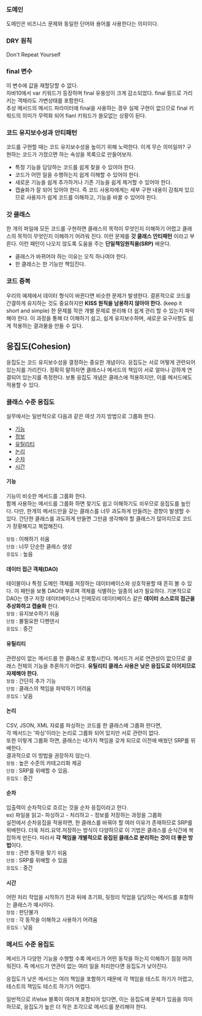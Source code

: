 ### 도메인
도메인은 비즈니스 문제와 동일한 단어와 용어를 사용한다는 의미이다.

### DRY 원칙
Don't Repeat Yourself

### final 변수
이 변수에 값을 재할당할 수 없다.  
자바10에서 var 키워드가 등장하며 final 유용성이 크게 감소되었다.
final 필드로 가리키는 객체라도 가변상태를 포함한다.  
추상 메서드의 메서드 파라미터에 final을 사용하는 경우
실제 구현이 없으므로 final 키워드의 의미가 무력화 되어 fianl 키워드가 쓸모없는 상황이 된다.

### 코드 유지보수성과 안티패턴
코드를 구현할 때는 코드 유지보수성을 높이기 위해 노력한다.
이게 무슨 의미일까? 구현하는 코드가 가졌으면 하는 속성을 목록으로 만들어보자.
- 특정 기능을 담당하는 코드를 쉽게 찾을 수 있어야 한다.
- 코드가 어떤 일을 수행하는지 쉽게 이해할 수 있어야 한다.
- 새로운 기능을 쉽게 추가하거나 기존 기능을 쉽게 제거할 수 있어야 한다.
- 캡슐화가 잘 되어 있어야 한다.
  즉 코드 사용자에게는 세부 구현 내용이 감춰져 있으므로 사용자가 쉽게 코드를 이해하고,
  기능을 바꿀 수 있어야 한다. 
  
### 갓 클래스
한 개의 파일에 모든 코드를 구현하면
클래스의 목적이 무엇인지 이해하기 어렵고
클래스의 목적이 무엇인지 이해하기 어려워 진다.
이런 문제를 **갓 클래스 안티패턴** 이라고 부른다.
이런 패턴이 나오지 않도록 도움을 주는 **단일책임원칙을(SRP)** 배운다.
- 클래스가 바뀌어야 하는 이유는 오직 하나여야 한다.
- 한 클래스는 한 기능만 책임진다.

### 코드 중복
우리의 예제에서 데이터 형식이 바뀐다면 비슷한 문제가 발생한다.
결론적으로 코드를 간결하게 유지하는 것도 중요하지만 
**KISS 원칙을 남용하지 않아야 한다.** (keep it short and simple)
한 문제를 작은 개별 문제로 분리해 더 쉽게 관리 할 수 있는지 파악해야 한다.
이 과정을 통해 더 이해하기 쉽고, 쉽게 유지보수하며,
새로운 요구사항도 쉽게 적용하는 결과물을 만들 수 있다.

## 응집도(Cohesion)
응집도는 코드 유지보수성을 결정하는 중요한 개념이다.
응집도는 서로 어떻게 관련되어 있는지를 가리킨다.
정확히 말하자면 클래스나 메서드의 책임이 서로 얼마나 강하게 연결되어 있는지를 측정한다.
보통 응집도 개념은 클래스에 적용하지만, 이를 메서드에도 적용할 수 있다.

### 클래스 수준 응집도
실무에서는 일반적으로 다음과 같은 여섯 가지 방법으로 그룹화 한다.
- [기능](#기능)
- [정보](#데이터-접근-객체(DAO))
- [유틸리티](#유틸리티)
- [논리](#논리)
- [순차](#순차)
- [시간](#시간)

#### 기능
기능이 비슷한 메서드를 그룹화 한다.  
함께 사용하는 메서드를 그룹화 하면 찾기도 쉽고 이해하기도 쉬우므로 응집도를 높인다.
다만, 한개의 메서드만을 갖는 클래스를 너무 과도하게 만들려는 경향이 발생할 수 있다.
간단한 클래스를 과도하게 만들면 그만큼 생각해야 할 클래스가 많아지므로 코드가 장황해지고 복잡해진다.

`장점` : 이해하기 쉬움  
`단점` : 너무 단순한 클래스 생성  
`응집도` : 높음

#### 데이터 접근 객체(DAO)
테이블이나 특정 도메인 객체를 저장하는 데이터베이스와 상호작용할 때 흔히 볼 수 있다.
이 패턴을 보통 DAO라 부르며 객체를 식별하는 일종의 id가 필요하다.
기본적으로 DAO는 영구 저장 데이터베이스나 인메모리 데이터베이스 같은
**데이터 소스로의 접근을 추상화하고 캡슐화** 한다.  
`장점` : 유지보수하기 쉬움  
`단점` : 불필요한 디펜덴시  
`응집도` : 중간

#### 유틸리티
관련성이 없는 메서드를 한 클래스로 포함시킨다.
메서드가 서로 연관성이 없으므로 클래스 전체의 기능을 추론하기 어렵다.
**유틸리티 클래스 사용은 낮은 응집도로 이어지므로 자제해야 한다.**  
`장점` : 간단히 추가 기능  
`단점` : 클래스의 책임을 파악하기 어려움  
`응집도` : 낮음

#### 논리
CSV, JSON, XML 자료를 파싱하는 코드를 한 클래스에 그룹화 한다면,    
각 메서드는 '파싱'이라는 논리로 그룹화 되어 있지만 서로 관련이 없다.  
또한 이렇게 그룹화 하면, 클래스는 네가지 책임을 갖게 되므로 이전에 배웠던 SRP를 위배한다.  
결과적으로 이 방법을 권장하지 않는다.  
`장점` : 높은 수준의 카테고리화 제공  
`단점` : SRP를 위배할 수 있음.  
`응집도` : 중간

#### 순차
입출력이 순차적으로 흐르는 것을 순차 응집이라고 한다.  
ex) 파일을 읽고- 파싱하고 - 처리하고 - 정보를 저장하는 과정을 그룹화  
실전에서 순차응집을 적용하면, 한 클래스를 바꿔야 할 여러 이유가 존재하므로 SRP를 위배한다.
더욱 처리.요약.저장하는 방식이 다양하므로 이 기법은 클래스를 순식간에 복잡하게 만든다.
따라서 **각 책임을 개별적으로 응집된 클래스로 분리하는 것이 더 좋은 방법**이다.  
`장점` : 관련 동작을 찾기 쉬움  
`단점` : SRP를 위배할 수 있음  
`응집도` : 중간

#### 시간
어떤 처리 작업을 시작하기 전과 뒤에 초기화, 뒷정리 작업을 담당하는 메서드를 포함하는 클래스가 예시이다.  
`장점` : 판단불가  
`단점` : 각 동작을 이해하고 사용하기 어려움  
`응집도` : 낮음

### 메서드 수준 응집도
메서드가 다양한 기능을 수행할 수록 메서드가 어떤 동작을 하는지 이해하기 점점 어려워진다.
즉 메서드가 연관이 없는 여러 일을 처리한다면 응집도가 낮아진다.

응집도가 낮은 메서드는 여러 책임을 포함하기 때문에 각 책임을 테스트 하기가 어렵고,
테스트의 책임도 테스트 하기가 어렵다.

일반적으로 if/else 블록이 여러개 포함되어 있다면, 이는 응집도에 문제가 있음을 의미하므로, 
응집도가 높은 더 작은 조각으로 메서드를 분리해야 한다.
